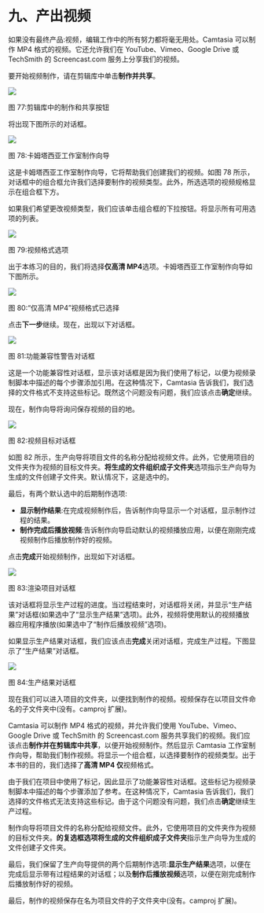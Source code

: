 # 九、产出视频

如果没有最终产品:视频，编辑工作中的所有努力都将毫无用处。Camtasia 可以制作 MP4 格式的视频。它还允许我们在 YouTube、Vimeo、Google Drive 或 TechSmith 的 Screencast.com 服务上分享我们的视频。

要开始视频制作，请在剪辑库中单击**制作并共享**。

![](img/00081.jpeg)

图 77:剪辑库中的制作和共享按钮

将出现下图所示的对话框。

![](img/00082.jpeg)

图 78:卡姆塔西亚工作室制作向导

这是卡姆塔西亚工作室制作向导，它将帮助我们创建我们的视频。如图 78 所示，对话框中的组合框允许我们选择要制作的视频类型。此外，所选选项的视频规格显示在组合框下方。

如果我们希望更改视频类型，我们应该单击组合框的下拉按钮。将显示所有可用选项的列表。

![](img/00083.jpeg)

图 79:视频格式选项

出于本练习的目的，我们将选择**仅高清 MP4**选项。卡姆塔西亚工作室制作向导如下图所示。

![](img/00084.jpeg)

图 80:“仅高清 MP4”视频格式已选择

点击**下一步**继续。现在，出现以下对话框。

![](img/00085.jpeg)

图 81:功能兼容性警告对话框

这是一个功能兼容性对话框，显示该对话框是因为我们使用了标记，以便为视频录制脚本中描述的每个步骤添加引用。在这种情况下，Camtasia 告诉我们，我们选择的文件格式不支持这些标记。既然这个问题没有问题，我们应该点击**确定**继续。

现在，制作向导将询问保存视频的目的地。

![](img/00086.jpeg)

图 82:视频目标对话框

如图 82 所示，生产向导将项目文件的名称分配给视频文件。此外，它使用项目的文件夹作为视频的目标文件夹。**将生成的文件组织成子文件夹**选项指示生产向导为生成的文件创建子文件夹。默认情况下，这是选中的。

最后，有两个默认选中的后期制作选项:

*   **显示制作结果**:在完成视频制作后，告诉制作向导显示一个对话框，显示制作过程的结果。
*   **制作完成后播放视频**:告诉制作向导启动默认的视频播放应用，以便在刚刚完成视频制作后播放制作好的视频。

点击**完成**开始视频制作，出现如下对话框。

![](img/00087.jpeg)

图 83:渲染项目对话框

该对话框将显示生产过程的进度。当过程结束时，对话框将关闭，并显示“生产结果”对话框(如果选中了“显示生产结果”选项)。此外，视频将使用默认的视频播放器应用程序播放(如果选中了“制作后播放视频”选项)。

如果显示生产结果对话框，我们应该点击**完成**关闭对话框，完成生产过程。下图显示了“生产结果”对话框。

![](img/00088.jpeg)

图 84:生产结果对话框

现在我们可以进入项目的文件夹，以便找到制作的视频。视频保存在以项目文件命名的子文件夹中(没有。camproj 扩展)。

Camtasia 可以制作 MP4 格式的视频，并允许我们使用 YouTube、Vimeo、Google Drive 或 TechSmith 的 Screencast.com 服务共享我们的视频。我们应该点击**制作并在剪辑库中共享**，以便开始视频制作。然后显示 Camtasia 工作室制作向导，帮助我们制作视频。将显示一个组合框，以选择要制作的视频类型。出于本书的目的，我们选择了**高清 MP4 仅**视频格式。

由于我们在项目中使用了标记，因此显示了功能兼容性对话框。这些标记为视频录制脚本中描述的每个步骤添加了参考。在这种情况下，Camtasia 告诉我们，我们选择的文件格式无法支持这些标记。由于这个问题没有问题，我们点击**确定**继续生产过程。

制作向导将项目文件的名称分配给视频文件。此外，它使用项目的文件夹作为视频的目标文件夹。**的复选框选项将生成的文件组织成子文件夹**指示生产向导为生成的文件创建子文件夹。

最后，我们保留了生产向导提供的两个后期制作选项:**显示生产结果**选项，以便在完成后显示带有过程结果的对话框；以及**制作后播放视频**选项，以便在刚完成制作后播放制作好的视频。

最后，制作的视频保存在名为项目文件的子文件夹中(没有。camproj 扩展)。
